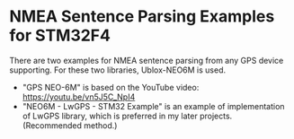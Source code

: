 # NMEA Sentence Parsing Examples for STM32F4
There are two examples for NMEA sentence parsing from any GPS device supporting. For these two libraries, Ublox-NEO6M is used.

* "GPS NEO-6M" is based on the YouTube video: https://youtu.be/vn5J5C_NpI4
* "NEO6M - LwGPS - STM32 Example" is an example of implementation of LwGPS library, which is preferred in my later projects. (Recommended method.)